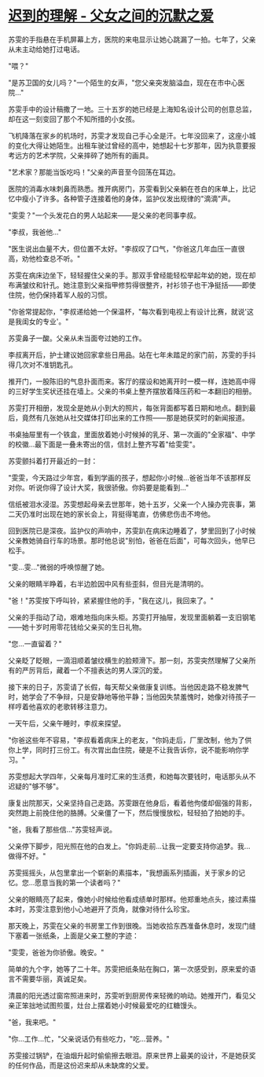 # [迟到的理解 - 父女之间的沉默之爱](https://manaote.github.io/)
苏雯的手指悬在手机屏幕上方，医院的来电显示让她心跳漏了一拍。七年了，父亲从未主动给她打过电话。

"喂？"

"是苏卫国的女儿吗？"一个陌生的女声，"您父亲突发脑溢血，现在在市中心医院..."

苏雯手中的设计稿撒了一地。三十五岁的她已经是上海知名设计公司的创意总监，却在这一刻变回了那个不知所措的小女孩。

飞机降落在家乡的机场时，苏雯才发现自己手心全是汗。七年没回来了，这座小城的变化大得让她陌生。出租车驶过曾经的高中，她想起十七岁那年，因为执意要报考远方的艺术学院，父亲摔碎了她所有的画具。

"艺术家？那能当饭吃吗！"父亲的声音至今回荡在耳边。

医院的消毒水味刺鼻而熟悉。推开病房门，苏雯看到父亲躺在苍白的床单上，比记忆中瘦小了许多。各种管子连接着他的身体，监护仪发出规律的"滴滴"声。

"雯雯？"一个头发花白的男人站起来——是父亲的老同事李叔。

"李叔，我爸他..."

"医生说出血量不大，但位置不太好。"李叔叹了口气，"你爸这几年血压一直很高，劝他检查总不听。"

苏雯在病床边坐下，轻轻握住父亲的手。那双手曾经能轻松举起年幼的她，现在却布满皱纹和针孔。她注意到父亲指甲修剪得很整齐，衬衫领子也干净挺括——即使住院，他仍保持着军人般的习惯。

"你爸常提起你，"李叔递给她一个保温杯，"每次看到电视上有设计比赛，就说'这是我闺女的专业'。"

苏雯鼻子一酸。父亲从未当面夸过她的工作。

李叔离开后，护士建议她回家拿些日用品。站在七年未踏足的家门前，苏雯的手抖得几次对不准钥匙孔。

推开门，一股陈旧的气息扑面而来。客厅的摆设和她离开时一模一样，连她高中得的三好学生奖状还挂在墙上。父亲的书桌上整齐摆放着降压药和一本翻旧的相册。

苏雯打开相册，发现全是她从小到大的照片，每张背面都写着日期和地点。翻到最后，竟然有几张她从社交媒体打印出来的工作照——那是她获奖时的新闻报道。

书桌抽屉里有一个铁盒，里面放着她小时候掉的乳牙、第一次画的"全家福"、中学的校徽...最下面是一叠未寄出的信，信封上整齐写着"给雯雯"。

苏雯颤抖着打开最近的一封：

"雯雯，今天路过少年宫，看到学画的孩子，想起你小时候...爸爸当年不该那样反对你。听说你得了设计大奖，我很骄傲。你妈要是能看到..."

信纸被泪水浸湿。苏雯想起母亲去世那年，她十五岁，父亲一个人操办完丧事，第二天仍准时出现在她的家长会上，背挺得笔直，仿佛悲伤击不垮他。

回到医院已是深夜。监护仪的声响中，苏雯趴在病床边睡着了，梦里回到了小时候父亲教她骑自行车的场景。那时他总说"别怕，爸爸在后面"，可每次回头，他早已松手。

"雯...雯..."微弱的呼唤惊醒了她。

父亲的眼睛半睁着，右半边脸因中风有些歪斜，但目光是清明的。

"爸！"苏雯按下呼叫铃，紧紧握住他的手，"我在这儿，我回来了。"

父亲的手指动了动，艰难地指向床头柜。苏雯打开抽屉，发现里面躺着一支旧钢笔——她十岁时用零花钱给父亲买的生日礼物。

"您...一直留着？"

父亲眨了眨眼，一滴泪顺着皱纹横生的脸颊滑下。那一刻，苏雯突然理解了父亲所有的严厉背后，藏着一个不擅表达的男人深沉的爱。

接下来的日子，苏雯请了长假，每天帮父亲做康复训练。当他因走路不稳发脾气时，她学会了不争辩，只是安静地等他平静；当他因失禁羞愧时，她像对待孩子一样哼着他喜欢的老歌转移注意力。

一天午后，父亲午睡时，李叔来探望。

"你爸这些年不容易，"李叔看着病床上的老友，"你妈走后，厂里改制，他为了供你上学，同时打三份工。有次胃出血住院，硬是不让我告诉你，说不能影响你学习。"

苏雯想起大学四年，父亲每月准时汇来的生活费，和她每次要钱时，电话那头从不迟疑的"够不够"。

康复出院那天，父亲坚持自己走路。苏雯跟在他身后，看着他佝偻却倔强的背影，突然跑上前挽住他的胳膊。父亲僵了一下，然后慢慢放松，轻轻拍了拍她的手。

"爸，我看了那些信..."苏雯轻声说。

父亲停下脚步，阳光照在他的白发上。"你妈走前...让我一定要支持你追梦。我...做得不好。"

苏雯摇摇头，从包里拿出一个崭新的素描本，"我想画系列插画，关于家乡的记忆。您...愿意当我的第一个读者吗？"

父亲的眼睛亮了起来，像她小时候给他看成绩单时那样。他郑重地点头，接过素描本时，苏雯注意到他小心地避开了页角，就像对待什么珍宝。

那天晚上，苏雯在父亲的书房里工作到很晚。当她收拾东西准备休息时，发现门缝下塞着一张纸条，上面是父亲工整的字迹：

"雯雯，爸爸为你骄傲。晚安。"

简单的九个字，她等了二十年。苏雯把纸条贴在胸口，第一次感受到，原来爱的语言不需要华丽，真诚足矣。

清晨的阳光透过窗帘照进来时，苏雯听到厨房传来轻微的响动。她推开门，看见父亲正笨拙地试图煎蛋，灶台上摆着她小时候最爱吃的红糖馒头。

"爸，我来吧。"

"你...工作...忙，"父亲说话仍有些吃力，"吃...营养。"

苏雯接过锅铲，在油烟升起时偷偷擦去眼泪。原来世界上最美的设计，不是她获奖的任何作品，而是这份迟来却从未缺席的父爱。

